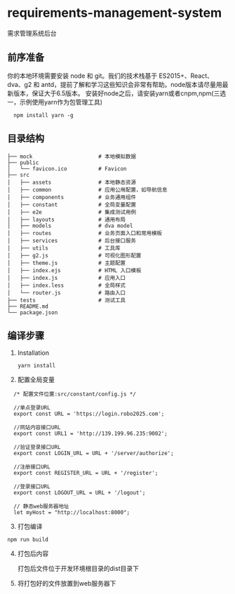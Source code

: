 # requirements-management-system
需求管理系统后台

## 前序准备

  你的本地环境需要安装 node 和 git。我们的技术栈基于 ES2015+、React、dva、g2 和 antd，提前了解和学习这些知识会非常有帮助。node版本请尽量用最新版本，保证大于6.5版本。
  安装好node之后，请安装yarn或者cnpm,npm(三选一，示例使用yarn作为包管理工具)
  ```
    npm install yarn -g
  ```

## 目录结构
```
├── mock                     # 本地模拟数据
├── public
│   └── favicon.ico          # Favicon
├── src
│   ├── assets               # 本地静态资源
│   ├── common               # 应用公用配置，如导航信息
│   ├── components           # 业务通用组件
│   ├── constant             # 全局变量配置
│   ├── e2e                  # 集成测试用例
│   ├── layouts              # 通用布局
│   ├── models               # dva model
│   ├── routes               # 业务页面入口和常用模板
│   ├── services             # 后台接口服务
│   ├── utils                # 工具库
│   ├── g2.js                # 可视化图形配置
│   ├── theme.js             # 主题配置
│   ├── index.ejs            # HTML 入口模板
│   ├── index.js             # 应用入口
│   ├── index.less           # 全局样式
│   └── router.js            # 路由入口
├── tests                    # 测试工具
├── README.md
└── package.json
```

## 编译步骤

1. Installation

   ``yarn install``

2. 配置全局变量

  ```
    /* 配置文件位置:src/constant/config.js */

    //单点登录URL
    export const URL = 'https://login.robo2025.com';

    //网站内容接口URL
    export const URL1 = 'http://139.199.96.235:9002';

    //验证登录接口URL
    export const LOGIN_URL = URL + '/server/authorize';

    //注册接口URL
    export const REGISTER_URL = URL + '/register';

    //登录接口URL
    export const LOGOUT_URL = URL + '/logout';

    // 静态web服务器地址
    let myHost = "http://localhost:8000";
  ```

3. 打包编译

  ``npm run build``

4. 打包后内容

    打包后文件位于开发环境根目录的dist目录下

5. 将打包好的文件放置到web服务器下
